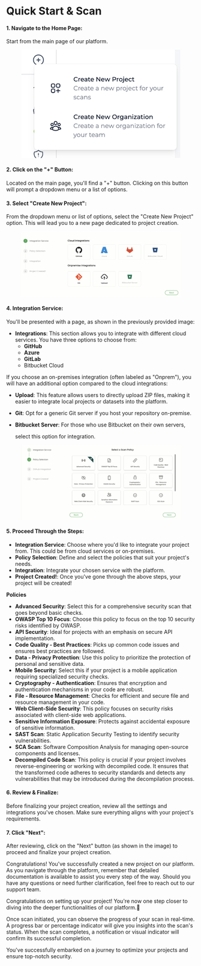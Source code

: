 # Quick Start & Scan

#### **1. Navigate to the Home Page:**

Start from the main page of our platform.

<figure><img src="../.gitbook/assets/image.png" alt=""><figcaption></figcaption></figure>

#### **2. Click on the "+" Button:**

Located on the main page, you'll find a "+" button. Clicking on this button will prompt a dropdown menu or a list of options.

#### **3. Select "Create New Project":**

From the dropdown menu or list of options, select the "Create New Project" option. This will lead you to a new page dedicated to project creation.

<figure><img src="../.gitbook/assets/image (1).png" alt=""><figcaption></figcaption></figure>

#### **4. Integration Service:**

You'll be presented with a page, as shown in the previously provided image:

* **Integrations**: This section allows you to integrate with different cloud services. You have three options to choose from:
  * **GitHub**
  * **Azure**
  * **GitLab**&#x20;
  * Bitbucket Cloud

If you choose an on-premises integration (often labeled as "Onprem"), you will have an additional option compared to the cloud integrations:

* **Upload**: This feature allows users to directly upload ZIP files, making it easier to integrate local projects or datasets into the platform.
* **Git**: Opt for a generic Git server if you host your repository on-premise.
*   **Bitbucket Server**: For those who use Bitbucket on their own servers,

    select this option for integration.

<figure><img src="../.gitbook/assets/image (2).png" alt=""><figcaption></figcaption></figure>

#### 5. Proceed Through the Steps:

* **Integration Service**: Choose where you'd like to integrate your project from. This could be from cloud services or on-premises.
* **Policy Selection**: Define and select the policies that suit your project's needs.
* **Integration**: Integrate your chosen service with the platform.
* **Project Created!**: Once you've gone through the above steps, your project will be created!

**Policies**

* **Advanced Security**: Select this for a comprehensive security scan that goes beyond basic checks.
* **OWASP Top 10 Focus**: Choose this policy to focus on the top 10 security risks identified by OWASP.
* **API Security**: Ideal for projects with an emphasis on secure API implementation.
* **Code Quality - Best Practices**: Picks up common code issues and ensures best practices are followed.
* **Data - Privacy Protection**: Use this policy to prioritize the protection of personal and sensitive data.
* **Mobile Security**: Select this if your project is a mobile application requiring specialized security checks.
* **Cryptography - Authentication**: Ensures that encryption and authentication mechanisms in your code are robust.
* **File - Resource Management**: Checks for efficient and secure file and resource management in your code.
* **Web Client-Side Security**: This policy focuses on security risks associated with client-side web applications.
* **Sensitive Information Exposure**: Protects against accidental exposure of sensitive information.
* **SAST Scan**: Static Application Security Testing to identify security vulnerabilities.
* **SCA Scan**: Software Composition Analysis for managing open-source components and licenses.
* **Decompiled Code Scan**: This policy is crucial if your project involves reverse-engineering or working with decompiled code. It ensures that the transformed code adheres to security standards and detects any vulnerabilities that may be introduced during the decompilation process.

#### 6. Review & Finalize:

Before finalizing your project creation, review all the settings and integrations you've chosen. Make sure everything aligns with your project's requirements.

#### 7. Click "Next":

After reviewing, click on the "Next" button (as shown in the image) to proceed and finalize your project creation.

Congratulations! You've successfully created a new project on our platform. As you navigate through the platform, remember that detailed documentation is available to assist you every step of the way. Should you have any questions or need further clarification, feel free to reach out to our support team.

Congratulations on setting up your project! You're now one step closer to diving into the deeper functionalities of our platform.🚀

Once scan initiated, you can observe the progress of your scan in real-time. A progress bar or percentage indicator will give you insights into the scan's status. When the scan completes, a notification or visual indicator will confirm its successful completion.

You've successfully embarked on a journey to optimize your projects and ensure top-notch security.
